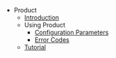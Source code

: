 * Product
  * [Introduction](introduction.md)
  * Using Product
    * [Configuration Parameters](config.md)
    * [Error Codes](error-codes.md)
  * [Tutorial](tutorial.md)
